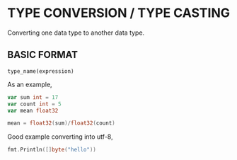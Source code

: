 # TYPE CONVERSION / TYPE CASTING

Converting one data type to another data type.

## BASIC FORMAT

```
type_name(expression)
```

As an example,

```go
var sum int = 17
var count int = 5
var mean float32

mean = float32(sum)/float32(count)
```

Good example converting into utf-8,

```go
fmt.Println([]byte("hello"))
```